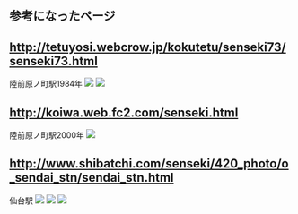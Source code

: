 ## 参考になったページ
## http://tetuyosi.webcrow.jp/kokutetu/senseki73/senseki73.html
陸前原ノ町駅1984年
![](https://steemitimages.com/200x0/https://cdn.steemitimages.com/DQmc4qBFLnbeqW22cnCREV3QBAR7MBfBkEkqXd8rGNnzjhm/DVAkPHVCq7nUmaVBVXWz2v6Yku4c58U8VMZNSGkFFkVA29EnVyiRpsodhxWKF95fPWVmL5DgeuBvZ4.jpg) ![](https://steemitimages.com/200x0/https://cdn.steemitimages.com/DQmcAYUqNSvnCtHZxvXCpqbPbE5gRhxhvmhoXu2vqk1UQ6B/DVAkPHVCq7nUmaVBVXWz2v6Yku4c58U8VMZNSGkFFkVA29EnVyiRpsodhxWKF95fPWVmL5Bh8CsxSa.jpg)

## http://koiwa.web.fc2.com/senseki.html
陸前原ノ町駅2000年
![](https://steemitimages.com/200x0/https://cdn.steemitimages.com/DQmPvqA72dn2uT35ewpgPPyU2U8NjTXWuwZFP7Brra9tdLa/senseki4.jpg)

## http://www.shibatchi.com/senseki/420_photo/o_sendai_stn/sendai_stn.html
仙台駅
![](https://steemitimages.com/200x0/https://cdn.steemitimages.com/DQmTSTTaMasV1LpAWEpWyoEv1rBJ8sVewNpi1q1HqVSS59c/sd_stn03.jpg) ![](https://steemitimages.com/200x0/https://cdn.steemitimages.com/DQmd7ghEiLtWYmKBuiUwCLp6SudeyP4RxSsvTwHHoVdHCra/sd_stn02.jpg) ![](https://steemitimages.com/200x0/https://cdn.steemitimages.com/DQmUEjRjjNpmDnGH3ky9w4vNPegR6A71gF5tpju4Na3XBhQ/sd_stn01.jpg)
